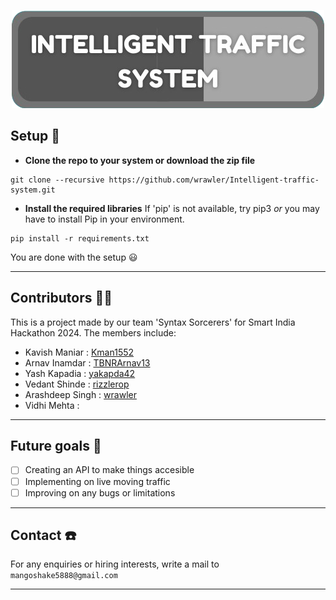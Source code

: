 <p align="center">
    <img src="/media/repo_logo.png">
</p>

## Setup 🔌
- **Clone the repo to your system or download the zip file**
```
git clone --recursive https://github.com/wrawler/Intelligent-traffic-system.git
```

- **Install the required libraries**
If 'pip' is not available, try pip3 *or* you may have to install Pip in your environment. 
```
pip install -r requirements.txt
```

You are done with the setup 😃

---

## Contributors 🤝🏼
This is a project made by our team 'Syntax Sorcerers' for Smart India Hackathon 2024. The members include:

- Kavish Maniar : [Kman1552](https://github.com/Kman1552)
- Arnav Inamdar : [TBNRArnav13](https://github.com/TBNRArnav13)
- Yash Kapadia : [yakapda42](https://github.com/yakapda42)
- Vedant Shinde : [rizzlerop](https://github.com/rizzlerop)
- Arashdeep Singh : [wrawler](https://github.com/wrawler)
- Vidhi Mehta :

---

## Future goals 🎯
- [ ] Creating an API to make things accesible
- [ ] Implementing on live moving traffic
- [ ] Improving on any bugs or limitations

---
## Contact ☎️
For any enquiries or hiring interests, write a mail to `mangoshake5888@gmail.com`

---